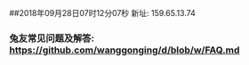 ##2018年09月28日07时12分07秒 新址: 159.65.13.74
### 兔友常见问题及解答: https://github.com/wanggonging/d/blob/w/FAQ.md
